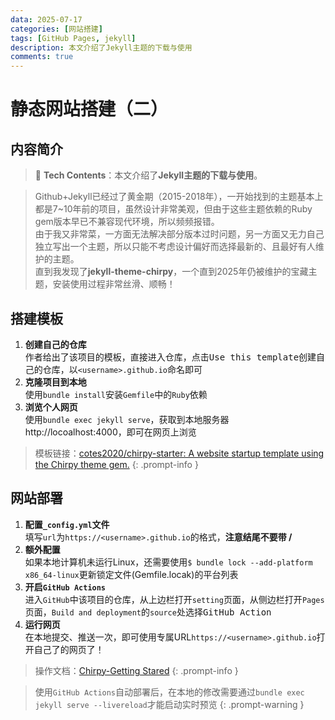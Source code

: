 ```yaml
---
data: 2025-07-17
categories: [网站搭建]
tags: [GitHub Pages, jekyll]
description: 本文介绍了Jekyll主题的下载与使用
comments: true
---
```


# 静态网站搭建（二）

## 内容简介

> 🚩 **Tech Contents**：本文介绍了**Jekyll主题的下载与使用**。

> Github+Jekyll已经过了黄金期（2015-2018年），一开始找到的主题基本上都是7~10年前的项目，虽然设计非常美观，但由于这些主题依赖的Ruby gem版本早已不兼容现代环境，所以频频报错。
<br>由于我又非常菜，一方面无法解决部分版本过时问题，另一方面又无力自己独立写出一个主题，所以只能不考虑设计偏好而选择最新的、且最好有人维护的主题。
<br>直到我发现了**jekyll-theme-chirpy**，一个直到2025年仍被维护的宝藏主题，安装使用过程非常丝滑、顺畅！


## 搭建模板
1. **创建自己的仓库**
<br>作者给出了该项目的模板，直接进入仓库，点击<kbd>Use this template</kbd>创建自己的仓库，以`<username>.github.io`命名即可
2. **克隆项目到本地**
<br>使用`bundle install`安装`Gemfile`中的`Ruby`依赖
3. **浏览个人网页**
<br>使用`bundle exec jekyll serve`，获取到本地服务器http://locoalhost:4000，即可在网页上浏览

> 模板链接：[cotes2020/chirpy-starter: A website startup template using the Chirpy theme gem.](https://github.com/cotes2020/chirpy-starter)
{: .prompt-info }

## 网站部署
1. **配置`_config.yml`文件**
<br>填写`url`为`https://<username>.github.io`的格式，**注意结尾不要带 /**
2. **额外配置**
<br>如果本地计算机未运行Linux，还需要使用`$ bundle lock --add-platform x86_64-linux`更新锁定文件(Gemfile.locak)的平台列表
3. **开启`GitHub Actions`**
<br>进入`GitHub`中该项目的仓库，从上边栏打开`setting`页面，从侧边栏打开`Pages`页面，`Build and deployment`的`source`处选择<kbd>GitHub Action</kbd>
4. **运行网页**
<br>在本地提交、推送一次，即可使用专属URL`https://<username>.github.io`打开自己了的网页了！

> 操作文档：[Chirpy-Getting Stared](https://chirpy.cotes.page/posts/getting-started/)
{: .prompt-info }

> 使用`GitHub Actions`自动部署后，在本地的修改需要通过`bundle exec jekyll serve --livereload`才能启动实时预览
{: .prompt-warning }
